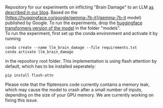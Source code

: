 Repository for our experiments on inflicting "Brain Damage" to an LLM [as described in our blog](https://csg.ziti.uni-heidelberg.de/blog/llm-brain-damage/).
Based on the [https://huggingface.co/google/gemma-7b-it](gemma-7b-it model) published by Google.
To run the experiments, drop the [huggingface transformers version of the model](https://huggingface.co/google/gemma-7b-it/tree/main) in the folder "models".<br>
To run the experiment, first set up the conda environment and activate it by running

```
conda create --name llm_brain_damage --file requirements.txt
conda activate llm_brain_damage
```

in the repository root folder.
This implementation is using flash attention by default, which has to be installed seperately:

```
pip install flash-attn
```

Please note that the fliptensors code currently contains a memory leak, which may cause the model to crash after a small number of inputs, depending on the size of your GPU memory. We are currently working on fixing this issue.
